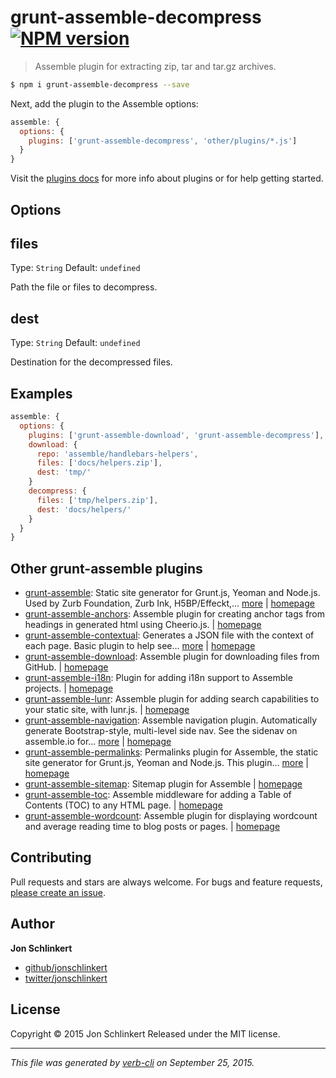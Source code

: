 # grunt-assemble-decompress [![NPM version](https://badge.fury.io/js/grunt-assemble-decompress.svg)](http://badge.fury.io/js/grunt-assemble-decompress)

> Assemble plugin for extracting zip, tar and tar.gz archives.

```sh
$ npm i grunt-assemble-decompress --save
```

Next, add the plugin to the Assemble options:

```js
assemble: {
  options: {
    plugins: ['grunt-assemble-decompress', 'other/plugins/*.js']
  }
}
```

Visit the [plugins docs](http://assemble.io/plugins/) for more info about plugins or for help getting started.

## Options

## files

Type: `String`
Default: `undefined`

Path the file or files to decompress.

## dest

Type: `String`
Default: `undefined`

Destination for the decompressed files.

## Examples

```js
assemble: {
  options: {
    plugins: ['grunt-assemble-download', 'grunt-assemble-decompress'],
    download: {
      repo: 'assemble/handlebars-helpers',
      files: ['docs/helpers.zip'],
      dest: 'tmp/'
    }
    decompress: {
      files: ['tmp/helpers.zip'],
      dest: 'docs/helpers/'
    }
  }
}
```

## Other grunt-assemble plugins

* [grunt-assemble](https://www.npmjs.com/package/grunt-assemble): Static site generator for Grunt.js, Yeoman and Node.js. Used by Zurb Foundation, Zurb Ink, H5BP/Effeckt,… [more](https://www.npmjs.com/package/grunt-assemble) | [homepage](http://assemble.io)
* [grunt-assemble-anchors](https://www.npmjs.com/package/grunt-assemble-anchors): Assemble plugin for creating anchor tags from headings in generated html using Cheerio.js. | [homepage](https://github.com/assemble/grunt-assemble-anchors)
* [grunt-assemble-contextual](https://www.npmjs.com/package/grunt-assemble-contextual): Generates a JSON file with the context of each page. Basic plugin to help see… [more](https://www.npmjs.com/package/grunt-assemble-contextual) | [homepage](https://github.com/assemble/grunt-assemble-contextual)
* [grunt-assemble-download](https://www.npmjs.com/package/grunt-assemble-download): Assemble plugin for downloading files from GitHub. | [homepage](https://github.com/assemble/grunt-assemble-download)
* [grunt-assemble-i18n](https://www.npmjs.com/package/grunt-assemble-i18n): Plugin for adding i18n support to Assemble projects. | [homepage](https://github.com/assemble/grunt-assemble-i18n)
* [grunt-assemble-lunr](https://www.npmjs.com/package/grunt-assemble-lunr): Assemble plugin for adding search capabilities to your static site, with lunr.js. | [homepage](http://assemble.io)
* [grunt-assemble-navigation](https://www.npmjs.com/package/grunt-assemble-navigation): Assemble navigation plugin. Automatically generate Bootstrap-style, multi-level side nav. See the sidenav on assemble.io for… [more](https://www.npmjs.com/package/grunt-assemble-navigation) | [homepage](https://github.com/assemble/grunt-assemble-navigation)
* [grunt-assemble-permalinks](https://www.npmjs.com/package/grunt-assemble-permalinks): Permalinks plugin for Assemble, the static site generator for Grunt.js, Yeoman and Node.js. This plugin… [more](https://www.npmjs.com/package/grunt-assemble-permalinks) | [homepage](https://github.com/assemble/grunt-assemble-permalinks)
* [grunt-assemble-sitemap](https://www.npmjs.com/package/grunt-assemble-sitemap): Sitemap plugin for Assemble | [homepage](http://assemble.io/plugins)
* [grunt-assemble-toc](https://www.npmjs.com/package/grunt-assemble-toc): Assemble middleware for adding a Table of Contents (TOC) to any HTML page. | [homepage](http://assemble.io)
* [grunt-assemble-wordcount](https://www.npmjs.com/package/grunt-assemble-wordcount): Assemble plugin for displaying wordcount and average reading time to blog posts or pages. | [homepage](https://github.com/assemble/grunt-assemble-wordcount)

## Contributing

Pull requests and stars are always welcome. For bugs and feature requests, [please create an issue](https://github.com/assemble/grunt-assemble-decompress/issues/new).

## Author

**Jon Schlinkert**

+ [github/jonschlinkert](https://github.com/jonschlinkert)
+ [twitter/jonschlinkert](http://twitter.com/jonschlinkert)

## License

Copyright © 2015 Jon Schlinkert
Released under the MIT license.

***

_This file was generated by [verb-cli](https://github.com/assemble/verb-cli) on September 25, 2015._